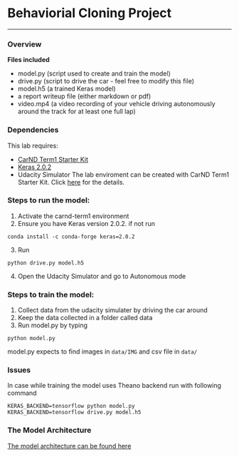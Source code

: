 # Behaviorial Cloning Project

---

### Overview 

**Files included**  
  * model.py (script used to create and train the model)
  * drive.py (script to drive the car - feel free to modify this file)
  * model.h5 (a trained Keras model)
  * a report writeup file (either markdown or pdf)
  * video.mp4 (a video recording of your vehicle driving autonomously around the track for at least one full lap)


### Dependencies
This lab requires:

* [CarND Term1 Starter Kit](https://github.com/udacity/CarND-Term1-Starter-Kit)
* [Keras 2.0.2](https://anaconda.org/conda-forge/keras)
* Udacity Simulator
The lab enviroment can be created with CarND Term1 Starter Kit. Click [here](https://github.com/udacity/CarND-Term1-Starter-Kit/blob/master/README.md) for the details.

### Steps to run the model:
1. Activate the carnd-term1 environment
2. Ensure you have Keras version 2.0.2. if not run 

```
conda install -c conda-forge keras=2.0.2
```
3. Run 
```
python drive.py model.h5
```
4. Open the Udacity Simulator and go to Autonomous mode 

### Steps to train the model: 
1. Collect data from the udacity simulater by driving the car around
2. Keep the data collected in a folder called data
3. Run model.py by typing 
```
python model.py
```

model.py expects to find images in `data/IMG` and csv file in `data/`

### Issues
In case while training the model uses Theano backend run with following command 
```
KERAS_BACKEND=tensorflow python model.py
KERAS_BACKEND=tensorflow drive.py model.h5
```
### The Model Architecture
[The model architecture can be found here](writeup.md)
